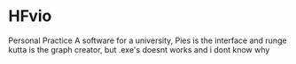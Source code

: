 # HFvio
Personal Practice
A software for a university, Pies is the interface and runge kutta is the graph creator, but .exe's doesnt works and i dont know why
